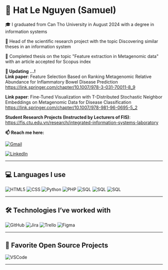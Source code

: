 # 👋 Hat Le Nguyen (Samuel)

🎓 I graduated from Can Tho University in August 2024 with a degree in information systems 

🧪 Head of the scientific research project with the topic Discovering similar theses in an information system 

🧪 Completed thesis on the topic "Feature extraction in Metagenomic data" with an article accepted for Scopus index  

**💬 Updating ...!**  
**Link paper**: Feature Selection Based on Ranking Metagenomic Relative Abundance for Inflammatory Bowel Disease Prediction https://link.springer.com/chapter/10.1007/978-3-031-70011-8_9 

**Link paper**: Fine-Tuned Visualization with T-Distributed Stochastic Neighbor Embeddings on Metagenomic Data for Disease Classification https://link.springer.com/chapter/10.1007/978-981-96-0695-5_2

**Student Research Projects (Instructed by Lecturers of FIS)**: https://fis.ctu.edu.vn/research/integrated-information-systems-laboratory

**📫 Reach me here:**


[![Gmail](https://img.shields.io/badge/-GMAIL-D14836?style=for-the-badge&logo=gmail&logoColor=white)](mailto:lnhhat13579@gmail.com)

[![LinkedIn](https://img.shields.io/badge/-LINKEDIN-D14836?style=for-the-badge&logo=linkedin&logoColor=white)](https://www.linkedin.com/in/hat-nguyen-0098b92a5/)



---

## 💻 Languages I use

![HTML5](https://img.shields.io/badge/-HTML5-000000?style=flat&logo=html5)
![CSS](https://img.shields.io/badge/-CSS-000000?style=flat&logo=css)
![Python](https://img.shields.io/badge/-Python-000000?style=flat&logo=python)
![PHP](https://img.shields.io/badge/-PHP-000000?style=flat&logo=php)
![SQL](https://img.shields.io/badge/-SQL-000000?style=flat&logo=postgresql)
![SQL](https://img.shields.io/badge/-SQL-000000?style=flat&logo=mysql)
![SQL](https://img.shields.io/badge/-SQL-000000?style=flat&logo=sqlserver)

---

## 🛠️ Technologies I’ve worked with

![GitHub](https://img.shields.io/badge/-GitHub-222222?style=flat&logo=github&logoColor=181717)
![Jira](https://img.shields.io/badge/-Jira-222222?style=flat&logo=jira-software&logoColor=0052CC)
![Trello](https://img.shields.io/badge/-Trello-222222?style=flat&logo=trello&logoColor=0769AD)
![Figma](https://img.shields.io/badge/-Figma-222222?style=flat&logo=figma&logoColor=FCC624)

---

## 💚 Favorite Open Source Projects

![VSCode](https://img.shields.io/badge/-VSCode-444444?style=flat&logo=visual-studio-code&logoColor=007ACC)

---



